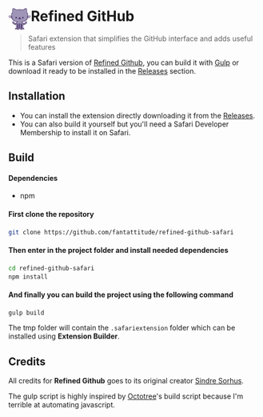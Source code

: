 # <img src="icon.png" width="45" align="left"> Refined GitHub

> Safari extension that simplifies the GitHub interface and adds useful features

This is a Safari version of [Refined Github](https://github.com/sindresorhus/refined-github), you can build it with [Gulp](http://gulpjs.com) or download it ready to be installed in the [Releases](https://github.com/fantattitude/refined-github-safari/releases) section.

## Installation

- You can install the extension directly downloading it from the [Releases](https://github.com/fantattitude/refined-github-safari/releases).
- You can also build it yourself but you'll need a Safari Developer Membership to install it on Safari.

## Build

#### Dependencies
- npm

#### First clone the repository
```sh
git clone https://github.com/fantattitude/refined-github-safari
```

#### Then enter in the project folder and install needed dependencies
```sh
cd refined-github-safari
npm install
```

#### And finally you can build the project using the following command
```sh
gulp build
```

The tmp folder will contain the `.safariextension` folder which can be installed using **Extension Builder**.

## Credits

All credits for **Refined Github** goes to its original creator [Sindre Sorhus](https://github.com/sindresorhus).

The gulp script is highly inspired by [Octotree](https://github.com/buunguyen/octotree)'s build script because I'm terrible at automating javascript.
